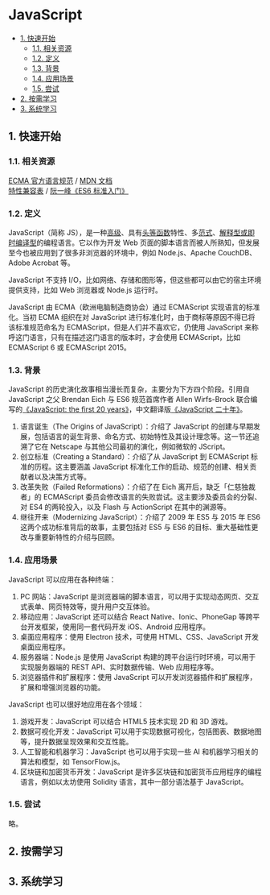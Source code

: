 # JavaScript<!-- omit in toc -->

- [1. 快速开始](#1-快速开始)
  - [1.1. 相关资源](#11-相关资源)
  - [1.2. 定义](#12-定义)
  - [1.3. 背景](#13-背景)
  - [1.4. 应用场景](#14-应用场景)
  - [1.5. 尝试](#15-尝试)
- [2. 按需学习](#2-按需学习)
- [3. 系统学习](#3-系统学习)

## 1. 快速开始

### 1.1. 相关资源

[ECMA 官方语言规范](https://www.ecma-international.org/publications-and-standards/standards/ecma-262/) / [MDN 文档](https://developer.mozilla.org/zh-CN/docs/Web/JavaScript)  
[特性兼容表](https://kangax.github.io/compat-table) / [阮一峰《ES6 标准入门》](https://es6.ruanyifeng.com/)

### 1.2. 定义

JavaScript（简称 JS），是一种[高级](../../../glossary/高级语言与低级语言.md)、具有[头等函数](../../../glossary/头等函数.md)特性、多[范式](../../../glossary/编程范式.md)、[解释型或即时编译型](../../../glossary/解释型、编译型与即时编译型语言.md)的编程语言。它以作为开发 Web 页面的脚本语言而被人所熟知，但发展至今也被应用到了很多非浏览器的环境中，例如 Node.js、Apache CouchDB、Adobe Acrobat 等。

JavaScript 不支持 I/O，比如网络、存储和图形等，但这些都可以由它的宿主环境提供支持，比如 Web 浏览器或 Node.js 运行时。

JavaScript 由 ECMA（欧洲电脑制造商协会）通过 ECMAScript 实现语言的标准化。当初 ECMA 组织在对 JavaScript 进行标准化时，由于商标等原因不得已将该标准规范命名为 ECMAScript，但是人们并不喜欢它，仍使用 JavaScript 来称呼这门语言，只有在描述这门语言的版本时，才会使用 ECMAScript，比如 ECMAScript 6 或 ECMAScript 2015。

### 1.3. 背景

JavaScript 的历史演化故事相当漫长而复杂，主要分为下方四个阶段。引用自 JavaScript 之父 Brendan Eich 与 ES6 规范首席作者 Allen Wirfs-Brock 联合编写的[《JavaScript: the first 20 years》](https://dl.acm.org/doi/10.1145/3386327)，中文翻译版[《JavaScript 二十年》](https://cn.history.js.org/)。

1. 语言诞生（The Origins of JavaScript）：介绍了 JavaScript 的创建与早期发展，包括语言的诞生背景、命名方式、初始特性及其设计理念等。这一节还追溯了它在 Netscape 与其他公司最初的演化，例如微软的 JScript。
2. 创立标准（Creating a Standard）：介绍了从 JavaScript 到 ECMAScript 标准的历程。这主要涵盖 JavaScript 标准化工作的启动、规范的创建、相关贡献者以及决策方式等。
3. 改革失败（Failed Reformations）：介绍了在 Eich 离开后，缺乏「仁慈独裁者」的 ECMAScript 委员会修改语言的失败尝试。这主要涉及委员会的分裂、对 ES4 的两轮投入，以及 Flash 与 ActionScript 在其中的渊源等。
4. 继往开来（Modernizing JavaScript）：介绍了 2009 年 ES5 与 2015 年 ES6 这两个成功标准背后的故事，主要包括对 ES5 与 ES6 的目标、重大基础性更改与重要新特性的介绍与回顾。

### 1.4. 应用场景

JavaScript 可以应用在各种终端：

1. PC 网站：JavaScript 是浏览器端的脚本语言，可以用于实现动态网页、交互式表单、网页特效等，提升用户交互体验。
2. 移动应用：JavaScript 还可以结合 React Native、Ionic、PhoneGap 等跨平台开发框架，使用同一套代码开发 iOS、Android 应用程序。
3. 桌面应用程序：使用 Electron 技术，可使用 HTML、CSS、JavaScript 开发桌面应用程序。
4. 服务器端：Node.js 是使用 JavaScript 构建的跨平台运行时环境，可以用于实现服务器端的 REST API、实时数据传输、Web 应用程序等。
5. 浏览器插件和扩展程序：使用 JavaScript 可以开发浏览器插件和扩展程序，扩展和增强浏览器的功能。

JavaScript 也可以很好地应用在各个领域：

1. 游戏开发：JavaScript 可以结合 HTML5 技术实现 2D 和 3D 游戏。
2. 数据可视化开发：JavaScript 可以用于实现数据可视化，包括图表、数据地图等，提升数据呈现效果和交互性能。
3. 人工智能和机器学习：JavaScript 也可以用于实现一些 AI 和机器学习相关的算法和模型，如 TensorFlow.js。
4. 区块链和加密货币开发：JavaScript 是许多区块链和加密货币应用程序的编程语言，例如以太坊使用 Solidity 语言，其中一部分语法基于 JavaScript。

### 1.5. 尝试

略。

## 2. 按需学习

## 3. 系统学习
